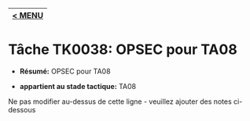 |[< MENU](../README.md)|
|---|
# Tâche TK0038: OPSEC pour TA08

* **Résumé:** OPSEC pour TA08

* **appartient au stade tactique:** TA08

Ne pas modifier au-dessus de cette ligne - veuillez ajouter des notes ci-dessous